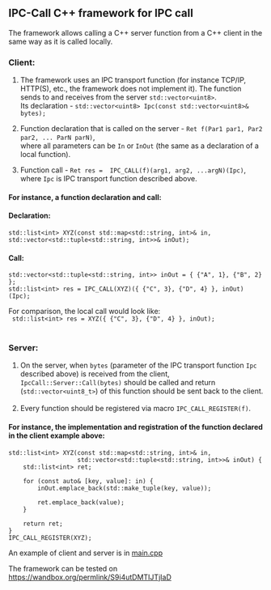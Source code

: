 ## IPC-Call C++ framework for IPC call

The framework allows calling a C++ server function from a C++ client in the same way as it is called locally.

### Client: 

1. The framework uses an IPC transport function (for instance TCP/IP, HTTP(S), etc., the framework does not implement it).
   The function sends to and receives from the server ```std::vector<uint8>```.<br/>
   Its declaration - `std::vector<uint8> Ipc(const std::vector<uint8>& bytes);`

2. Function declaration that is called on the server - `Ret f(Par1 par1, Par2 par2, ... ParN parN)`, <br/>where all parameters can be `In` or `InOut`
   (the same as a declaration of a local function).
   
4. Function call - `Ret res =  IPC_CALL(f)(arg1, arg2, ...argN)(Ipc)`, <br/>where `Ipc` is IPC transport function described above.<br/>

#### For instance, a function declaration and call:
#### Declaration:
`std::list<int> XYZ(const std::map<std::string, int>& in, std::vector<std::tuple<std::string, int>>& inOut);`
<br/>
#### Call: 

```
std::vector<std::tuple<std::string, int>> inOut = { {"A", 1}, {"B", 2} };
std::list<int> res = IPC_CALL(XYZ)({ {"C", 3}, {"D", 4} }, inOut)(Ipc);
```
For comparison, the local call would look like:<br/>
` std::list<int> res = XYZ({ {"C", 3}, {"D", 4} }, inOut);`
<br/><br/>

### Server: 
1. On the server, when `bytes` (parameter of the IPC transport function `Ipc` described above) is received from the client, <br/>`IpcCall::Server::Call(bytes)` should be called and return (`std::vector<uint8_t>`) of this function should be sent back to the client.<br/><br/> 
2. Every function should be registered via macro `IPC_CALL_REGISTER(f)`.<br/>

#### For instance, the implementation and registration of the function declared in the client example above:
```
std::list<int> XYZ(const std::map<std::string, int>& in,
                   std::vector<std::tuple<std::string, int>>& inOut) {
    std::list<int> ret;

    for (const auto& [key, value]: in) {
        inOut.emplace_back(std::make_tuple(key, value));

        ret.emplace_back(value);
    }

    return ret;
}
IPC_CALL_REGISTER(XYZ);
```

An example of client and server is in [main.cpp](https://github.com/amarmer/IPC-Call/blob/main/Main.cpp)

The framework can be tested on https://wandbox.org/permlink/S9i4utDMTIJTjIaD 

